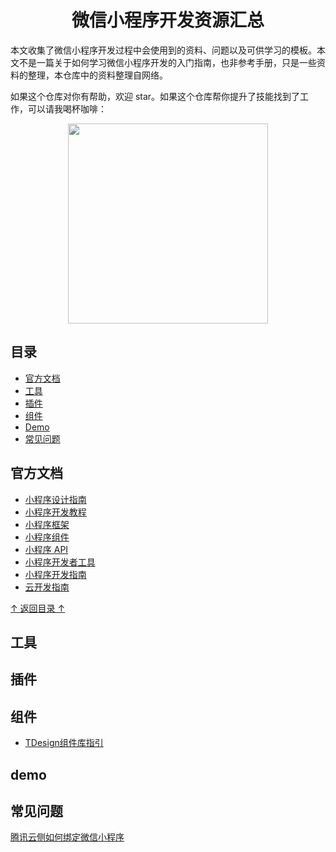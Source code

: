 <h1 align="center">微信小程序开发资源汇总</h1>

本文收集了微信小程序开发过程中会使用到的资料、问题以及可供学习的模板。本文不是一篇关于如何学习微信小程序开发的入门指南，也非参考手册，只是一些资料的整理，本仓库中的资料整理自网络。

如果这个仓库对你有帮助，欢迎 star。如果这个仓库帮你提升了技能找到了工作，可以请我喝杯咖啡：

<p align="center"><img src="http://freemanapp.com/zh/wp-content/uploads/2024/08/reward_qr.png" width="320" height="320" alt="" /></p>

## 目录
- [官方文档](#官方文档)
- [工具](#工具)
- [插件](#插件)
- [组件](#组件)
- [Demo](#demo)
- [常见问题](#常见问题)

## 官方文档

- [小程序设计指南](https://developers.weixin.qq.com/miniprogram/design/index.html)
- [小程序开发教程](https://developers.weixin.qq.com/miniprogram/dev/framework/)
- [小程序框架](https://developers.weixin.qq.com/miniprogram/dev/framework/MINA.html)
- [小程序组件](https://developers.weixin.qq.com/miniprogram/dev/component/)
- [小程序 API](https://developers.weixin.qq.com/miniprogram/dev/api/)
- [小程序开发者工具](https://developers.weixin.qq.com/miniprogram/dev/devtools/devtools.html)
- [小程序开发指南](https://developers.weixin.qq.com/ebook?action=get_post_info&docid=0008aeea9a8978ab0086a685851c0a)
- [云开发指南](https://developers.weixin.qq.com/miniprogram/dev/wxcloud/quick-start/miniprogram.html)

[↑ 返回目录 ↑](#目录)

## 工具

## 插件

## 组件
- [TDesign组件库指引](https://tdesign.tencent.com/miniprogram/getting-started)

## demo

## 常见问题
[腾讯云侧如何绑定微信小程序](https://cloud.tencent.com/document/product/876/41391)


